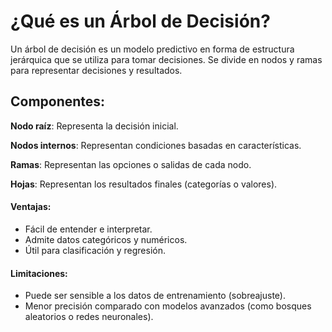 # ¿Qué es un Árbol de Decisión?
Un árbol de decisión es un modelo predictivo en forma de estructura jerárquica que se utiliza para tomar decisiones. Se divide en nodos y ramas para representar decisiones y resultados.

## Componentes:
**Nodo raíz**: Representa la decisión inicial.

**Nodos internos**: Representan condiciones basadas en características.

**Ramas**: Representan las opciones o salidas de cada nodo.

**Hojas**: Representan los resultados finales (categorías o valores).

#### Ventajas:
- Fácil de entender e interpretar.
- Admite datos categóricos y numéricos.
- Útil para clasificación y regresión.
#### Limitaciones:
- Puede ser sensible a los datos de entrenamiento (sobreajuste).
- Menor precisión comparado con modelos avanzados (como bosques aleatorios o redes neuronales).
